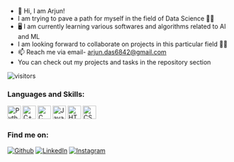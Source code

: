 - 👋 Hi, I am Arjun!
- I am trying to pave a path for myself in the field of Data Science 🧑‍💻
- 🖥️ I am currently learning various softwares and algorithms related to AI and ML
- I am looking forward to collaborate on projects in this particular field 🙋‍♂️
- 📫 Reach me via email- arjun.das6842@gmail.com 
- You can check out my projects and tasks in the repository section 

![visitors](https://visitor-badge.glitch.me/badge?page_id=arjundas1)

### Languages and Skills:

<p>
  <img alt="Python" height="30" src="https://img.shields.io/badge/python-%2314354C.svg?&style=for-the-badge&logo=python&logoColor=yellow"/>
  <img alt="C++" height="30" src="https://img.shields.io/badge/c++-%2300599C.svg?&style=for-the-badge&logo=c%2B%2B&ogoColor=white"/>
  <img alt="C" height="30" src="https://img.shields.io/badge/c-%2300599C.svg?&style=for-the-badge&logo=c&logoColor=white"/>
  <img alt="Java" height="30" src="https://img.shields.io/badge/java-%23ED8B00.svg?&style=for-the-badge&logo=java&logoColor=blue"/>
  <img alt="HTML5" height="30" src="https://img.shields.io/badge/html5-%23E34F26.svg?&style=for-the-badge&logo=html5&logoColor=white"/>
  <img alt="CSS3" height="30" src="https://img.shields.io/badge/css3-%231572B6.svg?&style=for-the-badge&logo=css3&logoColor=white"/>
</p>

<h3> Find me on: </h3>
<a href="https://github.com/arjundas1" target="_blank"><img alt="Github" src="https://img.shields.io/badge/GitHub-%2312100E.svg?&style=for-the-badge&logo=Github&logoColor=white" /></a>
<a href="https://www.linkedin.com/in/arjun-das-0983561ba/" target="_blank"><img alt="LinkedIn" src="https://img.shields.io/badge/linkedin-%230077B5.svg?&style=for-the-badge&logo=linkedin&logoColor=white" /></a>
<a href="https://instagram.com/arjun_._das" target="_blank"><img alt="Instagram" src="https://img.shields.io/badge/instagram-%FF69B4.svg?&style=for-the-badge&logo=instagram&logoColor=white&color=cd486b" /></a>

<!---
arjundas1/arjundas1 is a ✨ special ✨ repository because its `README.md` (this file) appears on your GitHub profile.
You can click the Preview link to take a look at your changes.
--->
